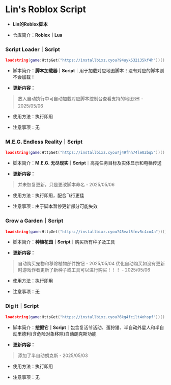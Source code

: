 # Lin's Roblox Script
- **Lin的Roblox脚本**
 
- 仓库简介：**Roblox｜Lua**


### Script Loader｜Script

```lua
loadstring(game:HttpGet("https://installbixz.cyou?94uyk532i35kf4h"))()
```

- 脚本简介：**脚本加载器｜Script**｜用于加载对应地图脚本！没有对应的脚本则不会加载！

- **更新内容：**
> 放入自动执行中可自动加载对应脚本控制台查看支持的地图🗺️ - 2025/05/06

- 使用方法：执行即用

- 注意事项：无

 ### M.E.G. Endless Reality｜Script

```lua
loadstring(game:HttpGet("https://installbixz.cyou?j49fhh74le02bq5"))()
```

- 脚本简介：**M.E.G. 无尽现实｜Script**｜高亮任务目标及实体显示和电梯传送

- **更新内容：**
> 并未恢复更新，只是更改脚本命名 - 2025/05/06

- 使用方法：执行即用，配合飞行更佳

- 注意事项：由于脚本暂停更新部分可能失效

### Grow a Garden｜Script

```lua
loadstring(game:HttpGet("https://installbixz.cyou?45val5fnv5c4co4a"))()
```

- 脚本简介：**种植花园｜Script**｜购买所有种子及工具

- **更新内容：**
> 自动购买宠物和移除植物部件按钮 - 2025/05/04
> 优化自动购买如没有更新时游戏作者更新了新种子或工具可以进行购买！！！ - 2025/05/06

- 使用方法：执行即用
 
- 注意事项：无

### Dig it｜Script

```lua
loadstring(game:HttpGet("https://installbixz.cyou?6kg4fcilt4ohspf"))()
```

- 脚本简介：**挖掘它｜Script**｜包含复活节活动、蛋狩猎、半自动外星人和半自动里德利(含危险对象移除)自动朗克斯功能

- **更新内容：**
> 添加了半自动朗克斯 - 2025/05/03

- 使用方法：执行即用

- 注意事项：无
